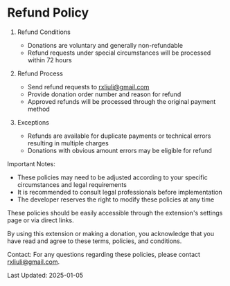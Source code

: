 # Refund Policy

1. Refund Conditions

   - Donations are voluntary and generally non-refundable
   - Refund requests under special circumstances will be processed within 72 hours

2. Refund Process

   - Send refund requests to <rxliuli@gmail.com>
   - Provide donation order number and reason for refund
   - Approved refunds will be processed through the original payment method

3. Exceptions

   - Refunds are available for duplicate payments or technical errors resulting in multiple charges
   - Donations with obvious amount errors may be eligible for refund

Important Notes:

- These policies may need to be adjusted according to your specific circumstances and legal requirements
- It is recommended to consult legal professionals before implementation
- The developer reserves the right to modify these policies at any time

These policies should be easily accessible through the extension's settings page or via direct links.

By using this extension or making a donation, you acknowledge that you have read and agree to these terms, policies, and conditions.

Contact:
For any questions regarding these policies, please contact <rxliuli@gmail.com>.

Last Updated: 2025-01-05
